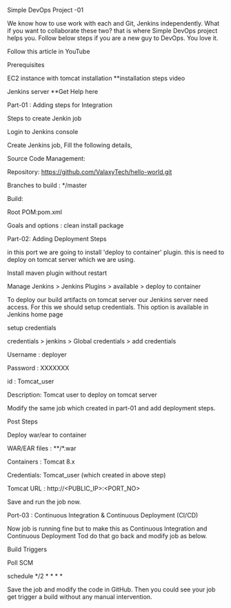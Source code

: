 Simple DevOps Project -01

We know how to use work with each and Git, Jenkins independently. What if you want to collaborate these two? that is where Simple DevOps project helps you. Follow below steps if you are a new guy to DevOps. You love it.

Follow this article in YouTube

Prerequisites

EC2 instance with tomcat installation **installation steps video

Jenkins server **Get Help here

Part-01 : Adding steps for Integration

Steps to create Jenkin job

Login to Jenkins console

Create Jenkins job, Fill the following details,

Source Code Management:

Repository: https://github.com/ValaxyTech/hello-world.git

Branches to build : */master

Build:

Root POM:pom.xml

Goals and options : clean install package

Part-02: Adding Deployment Steps

in this port we are going to install 'deploy to container' plugin. this is need to deploy on tomcat server which we are using.

Install maven plugin without restart

Manage Jenkins > Jenkins Plugins > available > deploy to container

To deploy our build artifacts on tomcat server our Jenkins server need access. For this we should setup credentials. This option is available in Jenkins home page

setup credentials

credentials > jenkins > Global credentials > add credentials

Username : deployer

Password : XXXXXXX


id : Tomcat_user

Description: Tomcat user to deploy on tomcat server

Modify the same job which created in part-01 and add deployment steps.

Post Steps

Deploy war/ear to container

WAR/EAR files : **/*.war

Containers : Tomcat 8.x

Credentials: Tomcat_user (which created in above step)

Tomcat URL : http://<PUBLIC_IP>:<PORT_NO>

Save and run the job now.

Port-03 : Continuous Integration & Continuous Deployment (CI/CD)

Now job is running fine but to make this as Continuous Integration and Continuous Deployment Tod do that go back and modify job as below.

Build Triggers

Poll SCM

schedule */2 * * * *

Save the job and modify the code in GitHub. Then you could see your job get trigger a build without any manual intervention.
